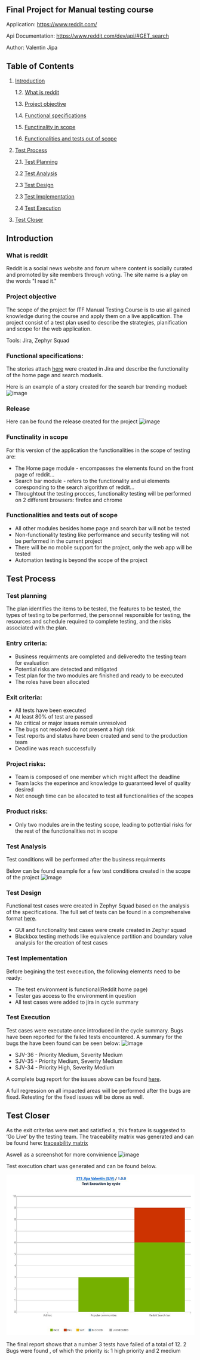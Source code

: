 ## **Final Project for Manual testing course**


Application: https://www.reddit.com/


Api Documentation: https://www.reddit.com/dev/api/#GET_search

Author: Valentin Jipa

## **Table of Contents**

1. [Introduction](#Introduction)

     1.2. [What is reddit](#what-is-reddit)

     1.3. [Project objective](#project-objective)

     1.4. [Functional specifications](#functional-specifications)

     1.5. [Functinality in scope](#functinality-in-scope)

     1.6. [Functionalities and tests out of scope](#functionalities-and-tests-out-of-scope)

2. [Test Process](#test-process)

    2.1. [Test Planning](#test-Planning)
   
    2.2 [Test Analysis](#test-analysis)

    2.3 [Test Design](#test-design)

    2.3 [Test Implementation](#test-implementation)

    2.4 [Test Execution](#test-execution)

3. [Test Closer](#test-closer)

## **Introduction**

### What is reddit

Reddit is a social news website and forum where content is socially curated and promoted by site members through voting. The site name is a play on the words "I read it."

### Project objective

The scope of the project for ITF Manual Testing Course is to use all gained knowledge during the course and apply them on a live applicattion. The project consist of a test plan used to describe the strategies, planification and scope for the web application.

Tools: Jira, Zephyr Squad

### Functional specifications: 

The stories attach [here](https://github.com/valentinJipa/ReposteryTest/blob/main/Jira_Stories.pdf) were created in Jira and describe the functionality of the home page and search moduels.

Here is an example of a story created for the search bar trending moduel:
![image](https://github.com/valentinJipa/ReposteryTest/assets/33808653/b76e527d-996f-427d-a937-e5d58aa52965)

### Release

Here can be found the release created for the project
![image](https://github.com/valentinJipa/ReposteryTest/assets/33808653/c0fb0e40-5205-4645-8e76-a187ce3c47e6)

### Functinality in scope

For this version of the application the functionalities in the scope of testing are:

<ul>
  <li>The Home page module - encompasses the elements found on the front page of reddit...</li> 
  <li>Search bar module - refers to the functionality and ui elements coresponding to the search algorithm of reddit...</li>
  <li>Throughtout the testing procces, functionality testing will be performed on 2 different browsers: firefox and chrome </li>  
</ul>

### Functionalities and tests out of scope

<ul>
  <li>All other modules besides home page and search bar will not be tested</li> 
  <li>Non-functionality testing like performance and security testing will not be performed in the current project</li>
  <li>There will be no mobile support for the project, only the web app will be tested</li>
  <li>Automation testing is beyond the scope of the project</li>
</ul>

## **Test Process**

### Test planning

The plan identifies the items to be tested, the features to be tested, the types of testing to be performed, the personnel responsible for testing, the resources and schedule required to complete testing, and the risks associated with the plan.

### Entry criteria:

<ul>
     <li>Business requirments are completed and deliveredto the testing team for evaluation</li>
     <li>Potential risks are detected and mitigated</li>
     <li>Test plan for the two modules are finished and ready to be executed</li>
     <li>The roles have been allocated</li>
</ul>

### Exit criteria:

<ul>
     <li>All tests have been executed</li>
     <li>At least 80% of test are passed</li>
     <li>No critical or major issues remain unresolved</li>
     <li>The bugs not resolved do not present a high risk</li>
     <li>Test reports and status have been created and send to the production team</li>
     <li>Deadline was reach successfully</li>
</ul>

### Project risks:

<ul>
     <li>Team is composed of one member which might affect the deadline</li>
     <li>Team lacks the experince and knowledge to guaranteed level of quality desired</li>
     <li>Not enough time can be allocated to test all functionalities of the scopes</li>
</ul>

### Product risks:

<ul>
     <li>Only two modules are in the testing scope, leading to pottential risks for the rest of the functionalities not in scope</li>
</ul>

### Test Analysis

Test conditions will be performed after the business requirments

Below can be found example for a few test conditions created in the scope of the project
![image](https://github.com/valentinJipa/ReposteryTest/assets/33808653/b0915b4f-fbfa-43cb-b0c7-78c485de850f)


### Test Design

Functional test cases were created in Zephyr Squad based on the analysis of the specifications. The full set of tests can be found in a comprehensive format [here](https://github.com/valentinJipa/ReposteryTest/blob/main/Zephyr_TestCases.pdf).
<ul>
     <li>GUI and functionality test cases were create created in Zephyr squad</li>
     <li>Blackbox testing methods like equivalence partition and boundary value analysis for the creation of test cases</li>
</ul>

### Test Implementation

Before begining the test execeution, the following elements need to be ready:

<ul>
     <li>The test environment is functional(Reddit home page)</li>
     <li>Tester gas access to the environment in question</li>
     <li>All test cases were added to jira in cycle summary</li>
</ul>

### Test Execution

Test cases were executate once introduced in the cycle summary.
Bugs have been reported for the failed tests encountered. A summary for the bugs the have been found can be seen below:
![image](https://github.com/user-attachments/assets/00d9f0d5-3919-474b-b127-d25031669476)
<ul>
     <li>SJV-36 - Priority Medium, Severity Medium </li>
     <li>SJV-35 - Priority Medium, Severity Medium </li>
     <li>SJV-34 - Priority High, Severity Medium </li>
</ul>

A complete bug report for the issues above can be found [here](https://github.com/valentinJipa/ReposteryTest/blob/main/Jira_Bugs.pdf).

A full regression on all impacted areas will be performed after the bugs are fixed. Retesting for the fixed issues will be done as well.

## **Test Closer**

As the exit criterias were met and satisfied a, this feature is suggested to ‘Go Live’ by the testing team.
The traceability matrix was generated and can be found here: [traceability matrix](https://github.com/valentinJipa/ReposteryTest/blob/main/Traceability_Matrix.xlsx)

Aswell as a screenshot for more convinience
![image](https://github.com/user-attachments/assets/609a294a-8e1f-49a4-8acf-f8bdf712b42b)



Test execution chart was generated and can be found below.

<img src="https://github.com/valentinJipa/ReposteryTest/blob/main/TestExecChart.JPG" alt="draw" width="520"/>

The final report shows that a number 3 tests have failed of a total of 12. 
2 Bugs were found , of which the priority is: 1 high priority and 2 medium
